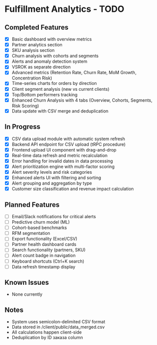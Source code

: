 # Fulfillment Analytics - TODO

## Completed Features
- [x] Basic dashboard with overview metrics
- [x] Partner analytics section
- [x] SKU analysis section
- [x] Churn analysis with cohorts and segments
- [x] Alerts and anomaly detection system
- [x] VSROK as separate direction
- [x] Advanced metrics (Retention Rate, Churn Rate, MoM Growth, Concentration Risk)
- [x] Time-series charts for orders by direction
- [x] Client segment analysis (new vs current clients)
- [x] Top/Bottom performers tracking
- [x] Enhanced Churn Analysis with 4 tabs (Overview, Cohorts, Segments, Risk Scoring)
- [x] Data update with CSV merge and deduplication

## In Progress
- [x] CSV data upload module with automatic system refresh
- [x] Backend API endpoint for CSV upload (tRPC procedure)
- [x] Frontend upload UI component with drag-and-drop
- [x] Real-time data refresh and metric recalculation
- [x] Error handling for invalid dates in data processing
- [x] Alert prioritization engine with multi-factor scoring
- [x] Alert severity levels and risk categories
- [x] Enhanced alerts UI with filtering and sorting
- [x] Alert grouping and aggregation by type
- [x] Customer size classification and revenue impact calculation

## Planned Features
- [ ] Email/Slack notifications for critical alerts
- [ ] Predictive churn model (ML)
- [ ] Cohort-based benchmarks
- [ ] RFM segmentation
- [ ] Export functionality (Excel/CSV)
- [ ] Partner health dashboard cards
- [ ] Search functionality (partners, SKU)
- [ ] Alert count badge in navigation
- [ ] Keyboard shortcuts (Ctrl+K search)
- [ ] Data refresh timestamp display

## Known Issues
- None currently

## Notes
- System uses semicolon-delimited CSV format
- Data stored in /client/public/data_merged.csv
- All calculations happen client-side
- Deduplication by ID заказа column

